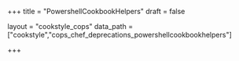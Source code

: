 +++
title = "PowershellCookbookHelpers"
draft = false

layout = "cookstyle_cops"
data_path = ["cookstyle","cops_chef_deprecations_powershellcookbookhelpers"]

+++

<!-- The content of this page is automatically generated from the
cops_chef_deprecations_powershellcookbookhelpers.yml file in github.com/chef/cookstyle/blob/master/docs-chef-io/data/cookstyle/. -->
